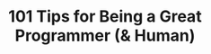 ---
categories:
- developer
- coding
- career
- development
- advice
- programming
- bestpractices
- dev
- inspiration
- tips
external_url: https://dev.to/emmawedekind/101-tips-for-being-a-great-programmer-human-36nl
shared: true
slug: 101-tips-for-being-a-great-progr
time: 2019-07-12 02:20:09
title: 101 Tips for Being a Great Programmer (& Human)
toread: false
---